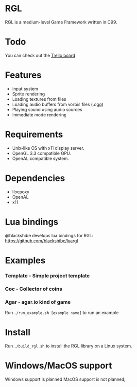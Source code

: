 # RGL
RGL is a medium-level Game Framework written in C99.

# Todo
You can check out the [Trello board](https://trello.com/b/35zRL8wO/rgl)

# Features
* Input system
* Sprite rendering
* Loading textures from files
* Loading audio buffers from vorbis files (.ogg)
* Playing sound using audio sources
* Immediate mode rendering

# Requirements
* Unix-like OS with x11 display server.
* OpenGL 3.3 compatible GPU.
* OpenAL compatible system.

# Dependencies
* libepoxy
* OpenAL
* x11

# Lua bindings
@blackshibe develops lua bindings for RGL: https://github.com/blackshibe/luargl 

# Examples
### Template - Simple project template
### Coc - Collector of coins  
### Agar - agar.io kind of game  
Run ```./run_example.sh [example name]``` to run an example  

# Install
Run ```./build_rgl.sh``` to install the RGL library on a Linux system.

# Windows/MacOS support
Windows support is planned 
MacOS support is not planned,   
